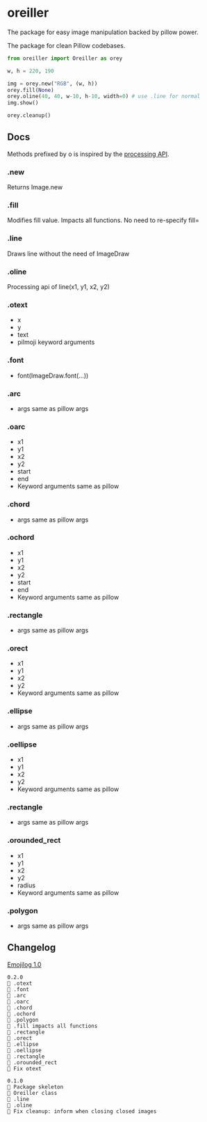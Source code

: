 # oreiller

The package for easy image manipulation backed by pillow power. 

The package for clean Pillow codebases.

```python
from oreiller import Oreiller as orey

w, h = 220, 190

img = orey.new("RGB", (w, h)) 
orey.fill(None)
orey.oline(40, 40, w-10, h-10, width=0) # use .line for normal
img.show() 

orey.cleanup()
```

## Docs

Methods prefixed by o is inspired by the [processing API](https://processing.org/reference).

### .new

Returns Image.new 


### .fill

Modifies fill value. Impacts all functions. No need to re-specify fill=

### .line

Draws line without the need of ImageDraw

### .oline

Processing api of line(x1, y1, x2, y2)

### .otext

- x
- y
- text
- pilmoji keyword arguments

### .font

- font(ImageDraw.font(...))

### .arc 

- args same as pillow args

### .oarc

- x1
- y1
- x2
- y2
- start
- end
- Keyword arguments same as pillow

### .chord 

- args same as pillow args

### .ochord

- x1
- y1
- x2
- y2
- start
- end
- Keyword arguments same as pillow

### .rectangle

- args same as pillow args

### .orect

- x1
- y1
- x2
- y2
- Keyword arguments same as pillow

### .ellipse

- args same as pillow args

### .oellipse

- x1
- y1
- x2
- y2
- Keyword arguments same as pillow

### .rectangle

- args same as pillow args

### .orounded_rect

- x1
- y1
- x2
- y2
- radius
- Keyword arguments same as pillow

### .polygon 

- args same as pillow args

## Changelog

[Emojilog 1.0](https://github.com/Abdur-rahmaanJ/emojilog)

```
0.2.0
🎉 .otext
🎉 .font
🎉 .arc
🎉 .oarc
🎉 .chord
🎉 .ochord
🎉 .polygon
🎉 .fill impacts all functions
🎉 .rectangle
🎉 .orect
🎉 .ellipse
🎉 .oellipse
🎉 .rectangle
🎉 .orounded_rect
🔧 Fix otext

0.1.0
🎉 Package skeleton
🎉 Oreiller class
🎉 .line
🎉 .oline
🔧 Fix cleanup: inform when closing closed images
```
